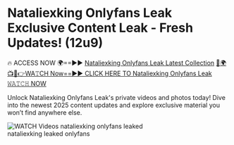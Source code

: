 # Nataliexking Onlyfans Leak Exclusive Content Leak - Fresh Updates! (12u9)

🔥 ACCESS NOW 🌍==►► <a href="https://tinyurl.com/3fjeunct" rel="nofollow">Nataliexking Onlyfans Leak Latest Collection</a></h3>
[🔴🌍📺📱👉WA𝚃CH Now==►► CLICK HERE TO Nataliexking Onlyfans Leak 𝚆𝙰𝚃𝙲𝙷 NOW](https://tinyurl.com/3fjeunct)

Unlock Nataliexking Onlyfans Leak's private videos and photos today! Dive into the newest 2025 content updates and explore exclusive material you won’t find anywhere else.


<a href="https://tinyurl.com/3fjeunct" rel="nofollow" data-target="animated-image.originalLink"><img src="https://camo.githubusercontent.com/8a4f000d20f83aca3bf7ec5f350d767afa0574a8a352519fd8cfa583a6f93a33/68747470733a2f2f692e696d6775722e636f6d2f644a486b345a712e676966" alt="WATCH Videos" data-canonical-src="https://i.imgur.com/dJHk4Zq.gif" style="max-width: 100%; display: inline-block;" data-target="animated-image.originalImage"></a>
nataliexking onlyfans leaked<br>
nataliexking leaked onlyfans